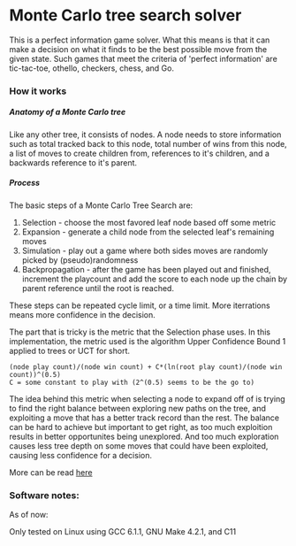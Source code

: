 # Monte Carlo tree search solver

This is a perfect information game solver. What this means is that it can make a decision on what it finds to be the best possible move from the given state. Such games that meet the criteria of 'perfect information' are tic-tac-toe, othello, checkers, chess, and Go.  

### How it works

##### Anatomy of a Monte Carlo tree
Like any other tree, it consists of nodes. A node needs to store information such as total tracked back to this node, total number of wins from this node, a list of moves to create children from, references to it's children, and a backwards reference to it's parent.

##### Process
The basic steps of a Monte Carlo Tree Search are:
1) Selection - choose the most favored leaf node based off some metric
2) Expansion - generate a child node from the selected leaf's remaining moves
3) Simulation - play out a game where both sides moves are randomly picked by (pseudo)randomness
4) Backpropagation - after the game has been played out and finished, increment the playcount and add the score to each node up the chain by parent reference until the root is reached.

These steps can be repeated cycle limit, or a time limit. More iterrations means more confidence in the decision.

The part that is tricky is the metric that the Selection phase uses. In this implementation, the metric used is the algorithm Upper Confidence Bound 1 applied to trees or UCT for short.
```
(node play count)/(node win count) + C*(ln(root play count)/(node win count))^(0.5)
C = some constant to play with (2^(0.5) seems to be the go to)
```
The idea behind this metric when selecting a node to expand off of is trying to find the right balance between exploring new paths on the tree, and exploiting a move that has a better track record than the rest. The balance can be hard to achieve but important to get right, as too much exploition results in better opportunites being unexplored. And too much exploration causes less tree depth on some moves that could have been exploited, causing less confidence for a decision.

More can be read [here](https://www.wikiwand.com/en/Monte_Carlo_tree_search)


### Software notes:
As of now:

Only tested on Linux using GCC 6.1.1, GNU Make 4.2.1, and C11
